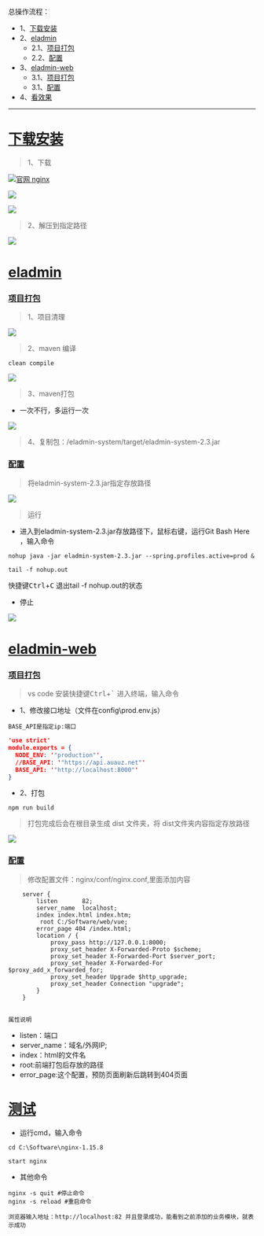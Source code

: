 总操作流程：
- 1、[下载安装](#eladmin-01) 
- 2、[eladmin](#eladmin-02) 
    - 2.1、[项目打包](#eladmin-02-01) 
    - 2.2、[配置](#eladmin-02-02) 
- 3、[eladmin-web](#eladmin-03) 
    - 3.1、[项目打包](#eladmin-03-01) 
    - 3.1、[配置](#eladmin-03-02) 
- 4、[看效果](#eladmin-04) 

***

# <a name="eladmin-01" href="#" >下载安装</a>

> 1、下载

[![](https://img.shields.io/badge/官网-nginx-red.svg "官网 nginx")](http://nginx.org/en/docs/windows.html)

![](image/5-1.png)

![](image/5-2.png)

> 2、解压到指定路径

![](image/5-3.png)

# <a name="eladmin-02" href="#" >eladmin</a>

### <a name="eladmin-02-01" href="#" >项目打包</a>

> 1、项目清理

![](image/5-5.png)

> 2、maven 编译

```
clean compile
```

![](image/2-1.png)

> 3、maven打包

- 一次不行，多运行一次

![](image/5-6.png)

> 4、复制包：/eladmin-system/target/eladmin-system-2.3.jar


### <a name="eladmin-02-02" href="#" >配置</a>

> 将eladmin-system-2.3.jar指定存放路径

![](image/5-7.png)

> 运行

- 进入到eladmin-system-2.3.jar存放路径下，鼠标右键，运行Git Bash Here ，输入命令

```
nohup java -jar eladmin-system-2.3.jar --spring.profiles.active=prod &

tail -f nohup.out
```

快捷键<kbd>Ctrl</kbd>+<kbd>C</kbd> 退出tail -f nohup.out的状态

- 停止

![](image/5-8.png)

# <a name="eladmin-03" href="#" >eladmin-web</a>

### <a name="eladmin-03-01" href="#" >项目打包</a>

> vs code 安装快捷键<kbd>Ctrl</kbd>+<kbd>`</kbd> 进入终端，输入命令

- 1、修改接口地址（文件在config\prod.env.js）

`BASE_API是指定ip:端口`

```json
'use strict'
module.exports = {
  NODE_ENV: '"production"',
  //BASE_API: '"https://api.auauz.net"'
  BASE_API: '"http://localhost:8000"'
}

```

- 2、打包

```
npm run build
```

> 打包完成后会在根目录生成 dist 文件夹，将 dist文件夹内容指定存放路径

![](image/5-4.png)

### <a name="eladmin-03-02" href="#" >配置</a>

> 修改配置文件：nginx/conf/nginx.conf,里面添加内容

```
    server {
        listen       82;
        server_name  localhost;
        index index.html index.htm;
         root C:/Software/web/vue;
        error_page 404 /index.html;
        location / {
            proxy_pass http://127.0.0.1:8000; 
            proxy_set_header X-Forwarded-Proto $scheme;
            proxy_set_header X-Forwarded-Port $server_port;
            proxy_set_header X-Forwarded-For $proxy_add_x_forwarded_for;
            proxy_set_header Upgrade $http_upgrade;
            proxy_set_header Connection "upgrade";
        }
    }
       
```

`属性说明`

- listen：端口
- server_name：域名/外网IP;
- index：html的文件名
- root:前端打包后存放的路径
- error_page:这个配置，预防页面刷新后跳转到404页面

# <a name="eladmin-04" href="#" >测试</a>

- 运行cmd，输入命令
```
cd C:\Software\nginx-1.15.8

start nginx
```

- 其他命令

```shell
nginx -s quit #停止命令
nginx -s reload #重启命令
```

`浏览器输入地址：http://localhost:82 并且登录成功，能看到之前添加的业务模块，就表示成功`


